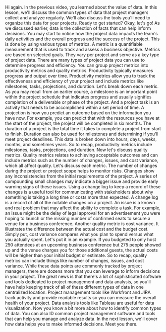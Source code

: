 Hi again. In the previous video, you learned about the value of data. In this
lesson, we'll discuss the common types of data that project managers collect and
analyze regularly. We'll also discuss the tools you'll need to organize this
data for your projects. Ready to get started? Okay, let's go! As we discussed
earlier, data is the collection of facts that can help inform decisions. You may
start to notice how the project data impacts the team's daily activities and the
overall progress and the success of the project. This is done by using various
types of metrics. A metric is a quantifiable measurement that is used to track
and assess a business objective. Metrics are based on selected goals. They vary
per project and serve as a key type of project data. There are many types of
project data you can use to determine progress and efficiency. You can group
project metrics into productivity metrics and quality metrics. Productivity
typically measures progress and output over time. Productivity metrics allow you
to track the effectiveness and efficiency of your project and include metrics
like milestones, tasks, projections, and duration. Let's break down each metric.
As you may recall from an earlier course, a milestone is an important point
within the project schedule that indicates progress and usually signifies
completion of a deliverable or phase of the project. And a project task is an
activity that needs to be accomplished within a set period of time. A projection
is how you predict an outcome based on the information you have now. For
example, you can predict that with the resources you have at the start of the
project, the project will be completed in six months. The duration of a project
is the total time it takes to complete a project from start to finish. Duration
can also be used for milestones and determining if you'll meet project
deadlines. This data is broken down into hours, days, weeks, months, and
sometimes years. So to recap, productivity metrics include milestones, tasks,
projections, and duration. Now let's discuss quality metrics. Quality metrics
relates to achieving acceptable outcomes and can include metrics such as the
number of changes, issues, and cost variance, which all affect quality. Let's
discuss each metric. The number of changes during the project or project scope
helps to monitor risks. Changes show any inconsistencies from the initial
requirements of the project. A series of compounding small changes may indicate
a bigger issue and provide early warning signs of these issues. Using a change
log to keep a record of these changes is a useful tool for communicating with
stakeholders about why something is taking a long time or costs more than
expected. A change log is a record of all of the notable changes on a project.
An issue is a known and real problem that may affect the ability to complete a
task. For example, an issue might be the delay of legal approval for an
advertisement you were hoping to launch or the missing number of confirmed seats
to secure a venue for a business conference. Another quality metric is cost
variance. It illustrates the difference between the actual cost and the budget
cost. Simply put, cost variance compares what you plan to spend versus what you
actually spent. Let's put it in an example. If you budgeted to only host 250
attendees at an upcoming business conference but 275 people showed up and the
venue charges you for those additional guests, the actual costs will be higher
than your initial budget or estimate. So to recap, quality metrics can include
things like number of changes, issues, and cost variance. While these data
points are commonly tracked by project managers, there are dozens more that you
can leverage to inform decisions in your project. The great news is that there's
a lot of sophisticated software and tools dedicated to project management and
data analysis, so you'll have help keeping track of all of these different types
of data in one centralized location. Project management tools like Workfront and
JIRA track activity and provide readable results so you can measure the overall
health of your project. Data analysis tools like Tableau are useful for data
visualization. Now you know a bit more about how to identify common types of
data. You can also ID common project management software and tools that can help
you manage and analyze data. In the next lesson, we'll cover how data helps you
to make informed decisions. Meet you there.